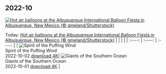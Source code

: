 ## 2022-10
[![Hot air balloons at the Albuquerque International Balloon Fiesta in Albuquerque, New Mexico (© gmeland/Shutterstock)](https://cn.bing.com/th?id=OHR.LotsOBalloons_EN-US8236203600_UHD.jpg&w=1000)](https://cn.bing.com/th?id=OHR.LotsOBalloons_EN-US8236203600_UHD.jpg&pid=hp&w=3840&h=2160&rs=1&c=4)

Today: [Hot air balloons at the Albuquerque International Balloon Fiesta in Albuquerque, New Mexico (© gmeland/Shutterstock)](https://cn.bing.com/th?id=OHR.LotsOBalloons_EN-US8236203600_UHD.jpg&pid=hp&w=3840&h=2160&rs=1&c=4)
  |      |      |      |
| :----: | :----: | :----: |
| ![Spirit of the Puffing Wind](https://cn.bing.com/th?id=OHR.BridalVeilFalls_EN-US8055892423_UHD.jpg&pid=hp&w=384&h=216&rs=1&c=4) <br/> Spirit of the Puffing Wind <br/> 2022-10-02  [download 4K](https://cn.bing.com/th?id=OHR.BridalVeilFalls_EN-US8055892423_UHD.jpg&pid=hp&w=3840&h=2160&rs=1&c=4)| ![Giants of the Southern Ocean](https://cn.bing.com/th?id=OHR.EubalaenaAustralis_EN-US7949014397_UHD.jpg&pid=hp&w=384&h=216&rs=1&c=4) <br/> Giants of the Southern Ocean <br/> 2022-10-01  [download 4K](https://cn.bing.com/th?id=OHR.EubalaenaAustralis_EN-US7949014397_UHD.jpg&pid=hp&w=3840&h=2160&rs=1&c=4) |